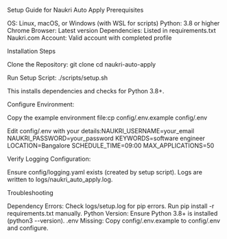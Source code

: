 Setup Guide for Naukri Auto Apply
Prerequisites

OS: Linux, macOS, or Windows (with WSL for scripts)
Python: 3.8 or higher
Chrome Browser: Latest version
Dependencies: Listed in requirements.txt
Naukri.com Account: Valid account with completed profile

Installation Steps

Clone the Repository:
git clone <repo-url>
cd naukri-auto-apply


Run Setup Script:
./scripts/setup.sh

This installs dependencies and checks for Python 3.8+.

Configure Environment:

Copy the example environment file:cp config/.env.example config/.env


Edit config/.env with your details:NAUKRI_USERNAME=your_email
NAUKRI_PASSWORD=your_password
KEYWORDS=software engineer
LOCATION=Bangalore
SCHEDULE_TIME=09:00
MAX_APPLICATIONS=50




Verify Logging Configuration:

Ensure config/logging.yaml exists (created by setup script).
Logs are written to logs/naukri_auto_apply.log.



Troubleshooting

Dependency Errors: Check logs/setup.log for pip errors. Run pip install -r requirements.txt manually.
Python Version: Ensure Python 3.8+ is installed (python3 --version).
.env Missing: Copy config/.env.example to config/.env and configure.


